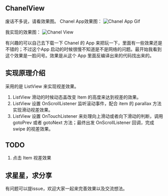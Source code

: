 ## ChanelView
废话不多说，请看效果图。
Chanel App效果图：
![Chanel App Gif](https://ws2.sinaimg.cn/large/006tNc79gy1fnhnrhnmmeg308w0gshdx.gif)

我实现的效果图：
![ Chanel View ](https://ws4.sinaimg.cn/large/006tNc79gy1fnhnzef5w9g30go0vhqj1.gif)

有兴趣的可以自己去下载一下 Chanel 的 App 来把玩一下，里面有一些效果还是不错的；不过这个App 启动的时候很慢不知道是不是网络的问题。最开始我看到这个效果是一脸问号。效果是从这个 App 里面反编译出来的代码找出来的。

## 实现原理介绍
采用的是 ListView 来实现视差效果。
1. ListView 滑动的时候动态盖改变 Item 的高度来达到视差的效果。
2. ListView 设置 OnScrollListener 监听滚动事件，配合 item 的 parallax 方法实现滑动视差效果。
3. ListView 设置 OnTouchListener 来处理向上滑动或者向下滑动的判断，调用gotoPrev 或者 gotoNext 方法；最终出发 OnScrollListener 回调，完成 swipe 的视差效果。

## TODO
1. 点击 Item 视差效果 

## 求星星，求分享
有问题可以提issue，欢迎大家一起来完善效果以及交流想法。
